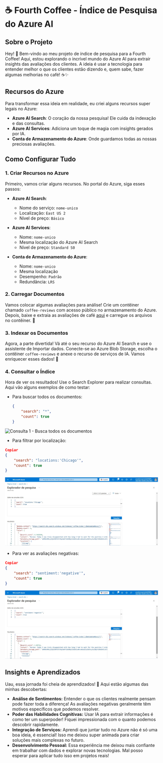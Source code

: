 # ☕ Fourth Coffee - Índice de Pesquisa do Azure AI

## Sobre o Projeto
Hey! 👋 Bem-vindo ao meu projeto de índice de pesquisa para a Fourth Coffee! Aqui, estou explorando o incrível mundo do Azure AI para extrair insights das avaliações dos clientes. A ideia é usar a tecnologia para entender melhor o que os clientes estão dizendo e, quem sabe, fazer algumas melhorias no café! ☕✨

## Recursos do Azure
Para transformar essa ideia em realidade, eu criei alguns recursos super legais no Azure:

- **Azure AI Search**: O coração da nossa pesquisa! Ele cuida da indexação e das consultas.
- **Azure AI Services**: Adiciona um toque de magia com insights gerados por IA.
- **Conta de Armazenamento do Azure**: Onde guardamos todas as nossas preciosas avaliações.

## Como Configurar Tudo

### 1. Criar Recursos no Azure
Primeiro, vamos criar alguns recursos. No portal do Azure, siga esses passos:

- **Azure AI Search**:
  - Nome do serviço: `nome-unico`
  - Localização: `East US 2`
  - Nível de preço: `Básico`

- **Azure AI Services**:
  - Nome: `nome-unico`
  - Mesma localização do Azure AI Search
  - Nível de preço: `Standard S0`

- **Conta de Armazenamento do Azure**:
  - Nome: `nome-unico`
  - Mesma localização
  - Desempenho: `Padrão`
  - Redundância: `LRS`

### 2. Carregar Documentos
Vamos colocar algumas avaliações para análise! Crie um contêiner chamado `coffee-reviews` com acesso público no armazenamento do Azure. Depois, baixe e extraia as avaliações de café [aqui](https://aka.ms/mslearn-coffee-reviews) e carregue os arquivos no contêiner. 🥳

### 3. Indexar os Documentos
Agora, a parte divertida! Vá até o seu recurso do Azure AI Search e use o assistente de Importar dados. Conecte-se ao Azure Blob Storage, escolha o contêiner `coffee-reviews` e anexe o recurso de serviços de IA. Vamos enriquecer esses dados! 🌟

### 4. Consultar o Índice
Hora de ver os resultados! Use o Search Explorer para realizar consultas. Aqui vão alguns exemplos de como testar:

- Para buscar todos os documentos:

  ```json
  {
      "search": "*",
      "count": true
  }

 ![Consulta 1 - Busca todos os documentos](./images/1.jpg)

- Para filtrar por localização:

```json
Copiar
{
    "search": "locations:'Chicago'",
    "count": true
}
```

 ![Consulta 2 - Filtra por localização](./images/2.jpg)

- Para ver as avaliações negativas:

```json
Copiar
{
    "search": "sentiment:'negative'",
    "count": true
}
```

 ![Consulta 3 - Busca avaliações negativas](./images/3.jpg)

## Insights e Aprendizados
Uau, essa jornada foi cheia de aprendizados! 🚀 Aqui estão algumas das minhas descobertas:

* **Análise de Sentimentos:** Entender o que os clientes realmente pensam pode fazer toda a diferença! As avaliações negativas geralmente têm motivos específicos que podemos resolver.
* **Poder das Habilidades Cognitivas:** Usar IA para extrair informações é como ter um superpoder! Fiquei impressionada com o quanto podemos descobrir rapidamente.
* **Integração de Serviços:** Aprendi que juntar tudo no Azure não é só uma boa ideia, é essencial! Isso me deixou super animada para criar soluções mais complexas no futuro.
* **Desenvolvimento Pessoal:** Essa experiência me deixou mais confiante em trabalhar com dados e explorar novas tecnologias. Mal posso esperar para aplicar tudo isso em projetos reais!
